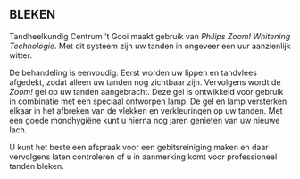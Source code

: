 BLEKEN
---------
Tandheelkundig Centrum 't Gooi maakt gebruik van *Philips Zoom! Whitening Technologie*. Met dit systeem zijn uw tanden in ongeveer een uur aanzienlijk witter.

De behandeling is eenvoudig. Eerst worden uw lippen en tandvlees afgedekt, zodat alleen uw tanden nog zichtbaar zijn. Vervolgens wordt de *Zoom!* gel op uw tanden aangebracht. Deze gel is ontwikkeld voor gebruik in combinatie met een speciaal ontworpen lamp. De gel en lamp versterken elkaar in het afbreken van de vlekken en verkleuringen op uw tanden. Met een goede mondhygiëne kunt u hierna nog jaren genieten van uw nieuwe lach.

U kunt het beste een afspraak voor een gebitsreiniging maken en daar vervolgens laten controleren of u in aanmerking komt voor professioneel tanden bleken.
